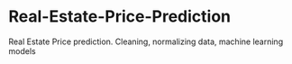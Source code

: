 # Real-Estate-Price-Prediction
Real Estate Price prediction. Cleaning, normalizing data, machine learning models
